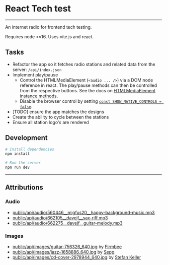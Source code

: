# React Tech test

---

An internet radio for frontend tech testing.

Requires node >v16. Uses vite.js and react.

## Tasks

- Refactor the app so it fetches radio stations and related data from the server: `/api/index.json`
- Implement play/pause
    - Control the HTMLMediaElement (`<audio ... />`) via a DOM node reference in react. The play/pause methods can then be controlled from the respective buttons. See the docs on [HTMLMediaElement instance methods](https://developer.mozilla.org/en-US/docs/Web/API/HTMLMediaElement#instance_methods).
    - Disable the browser control by setting [`const SHOW_NATIVE_CONTROLS = false`](./src/index.jsx#L6).
- [TODO] ensure the app matches the designs
- Create the ability to cycle between the stations
- Ensure all station logo's are rendered

## Development

```bash
# Install dependencies
npm install

# Run the server
npm run dev
```

---

## Attributions

### Audio

- [public/api/audio/560446\_\_migfus20\_\_happy-background-music.mp3](https://freesound.org/people/Migfus20/sounds/560446/)
- [public/api/audio/662105\_\_davejf\_\_sax-riff.mp3](https://freesound.org/people/DaveJf/sounds/662105/)
- [public/api/audio/662275\_\_davejf\_\_guitar-melody.mp3](https://freesound.org/people/DaveJf/sounds/662275/)

### Images

- [public/api/images/guitar-756326_640.jpg](https://pixabay.com/photos/guitar-guitarist-music-756326/) by [Firmbee](https://pixabay.com/users/firmbee-663163/?utm_source=link-attribution)
- [public/api/images/jazz-1658886_640.jpg](https://pixabay.com/photos/jazz-concert-singer-blues-music-1658886/) by [Sepp](https://pixabay.com/users/sepph-1859049/?utm_source=link-attribution)
- [public/api/images/cd-cover-2978944_640.jpg](https://pixabay.com/photos/cd-cover-woman-piano-composing-2978944/) by [Stefan Keller](https://pixabay.com/users/kellepics-4893063/?utm_source=link-attribution)
